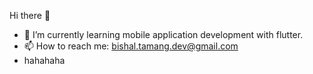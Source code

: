 Hi there 👋

- 🌱 I’m currently learning mobile application development with flutter.
- 📫 How to reach me: bishal.tamang.dev@gmail.com
- hahahaha
